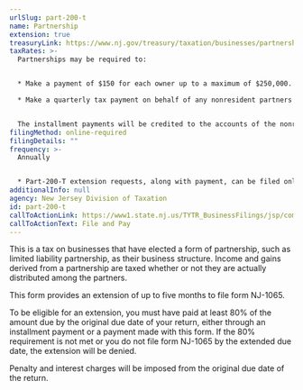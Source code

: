 ```yaml
---
urlSlug: part-200-t
name: Partnership
extension: true
treasuryLink: https://www.nj.gov/treasury/taxation/businesses/partnerships/index.shtml
taxRates: >-
  Partnerships may be required to:


  * Make a payment of $150 for each owner up to a maximum of $250,000. The State also requires a 50% installment payment, unless it is the partnership’s final year of operation.

  * Make a quarterly tax payment on behalf of any nonresident partners equal to 25% of the tax due, on the 15th day of the 4th, 6th, and 9th month of the tax year.


  The installment payments will be credited to the accounts of the nonresident partners in proportion to their share of ownership.
filingMethod: online-required
filingDetails: ""
frequency: >-
  Annually


  * Part-200-T extension requests, along with payment, can be filed online until 11:59 p.m. on or before the original due date of the return.
additionalInfo: null
agency: New Jersey Division of Taxation
id: part-200-t
callToActionLink: https://www1.state.nj.us/TYTR_BusinessFilings/jsp/common/Login.jsp?taxcode=43
callToActionText: File and Pay
---
```


This is a tax on businesses that have elected a form of partnership, such as limited liability partnership, as their business structure. Income and gains derived from a partnership are taxed whether or not they are actually distributed among the partners.

This form provides an extension of up to five months to file form NJ-1065.

To be eligible for an extension, you must have paid at least 80% of the amount due by the original due date of your return, either through an installment payment or a payment made with this form. If the 80% requirement is not met or you do not file form NJ-1065 by the extended due date, the extension will be denied.

Penalty and interest charges will be imposed from the original due date of the return.
